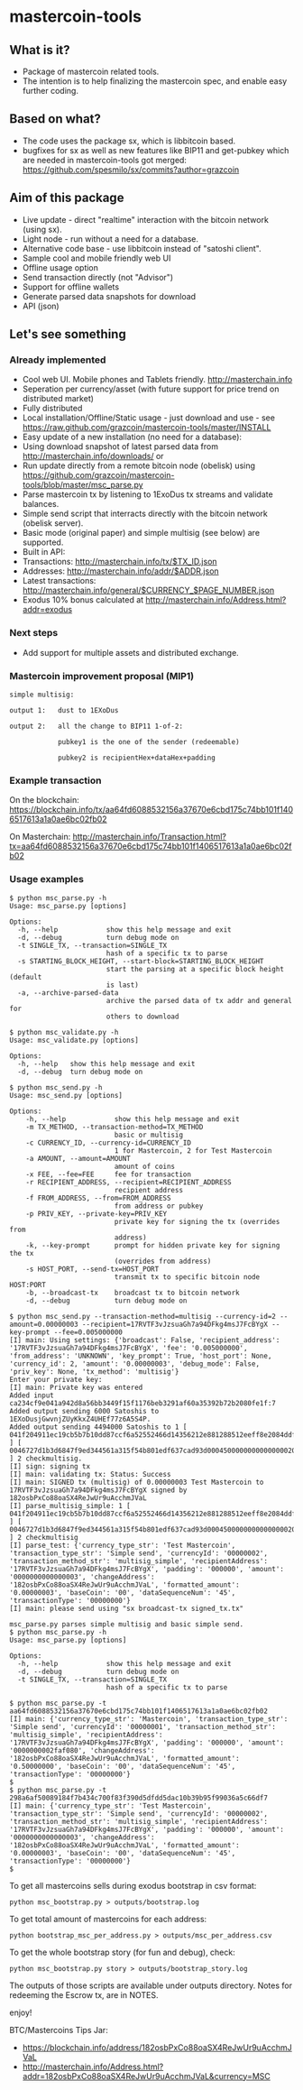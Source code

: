 mastercoin-tools
================

## What is it? ##
* Package of mastercoin related tools.
* The intention is to help finalizing the mastercoin spec, and enable easy further coding.

## Based on what? ##
* The code uses the package sx, which is libbitcoin based.
* bugfixes for sx as well as new features like BIP11 and get-pubkey which are needed
in mastercoin-tools got merged:
https://github.com/spesmilo/sx/commits?author=grazcoin


## Aim of this package ##
* Live update - direct "realtime" interaction with the bitcoin network (using sx).
* Light node - run without a need for a database.
* Alternative code base - use libbitcoin instead of "satoshi client".
* Sample cool and mobile friendly web UI
* Offline usage option
* Send transaction directly (not "Advisor")
* Support for offline wallets
* Generate parsed data snapshots for download
* API (json)

## Let's see something ##

### Already implemented ###

* Cool web UI. Mobile phones and Tablets friendly. http://masterchain.info
* Seperation per currency/asset (with future support for price trend on distributed market)
* Fully distributed
 * Local installation/Offline/Static usage - just download and use - see https://raw.github.com/grazcoin/mastercoin-tools/master/INSTALL
 * Easy update of a new installation (no need for a database):
  * Using download snapshot of latest parsed data from http://masterchain.info/downloads/ or
  * Run update directly from a remote bitcoin node (obelisk) using https://github.com/grazcoin/mastercoin-tools/blob/master/msc_parse.py
* Parse mastercoin tx by listening to 1ExoDus tx streams and validate balances.
* Simple send script that interracts directly with the bitcoin network (obelisk server).
 * Basic mode (original paper) and simple multisig (see below) are supported.
* Built in API:
 * Transactions: http://masterchain.info/tx/$TX_ID.json
 * Addresses: http://masterchain.info/addr/$ADDR.json
 * Latest transactions: http://masterchain.info/general/$CURRENCY_$PAGE_NUMBER.json
* Exodus 10% bonus calculated at http://masterchain.info/Address.html?addr=exodus

### Next steps ###

* Add support for multiple assets and distributed exchange.

### Mastercoin improvement proposal (MIP1) ###
```
simple multisig:

output 1:   dust to 1EXoDus

output 2:   all the change to BIP11 1-of-2:

            pubkey1 is the one of the sender (redeemable)

            pubkey2 is recipientHex+dataHex+padding
```

### Example transaction ###

On the blockchain:
https://blockchain.info/tx/aa64fd6088532156a37670e6cbd175c74bb101f1406517613a1a0ae6bc02fb02

On Masterchain:
http://masterchain.info/Transaction.html?tx=aa64fd6088532156a37670e6cbd175c74bb101f1406517613a1a0ae6bc02fb02


### Usage examples ###
```
$ python msc_parse.py -h
Usage: msc_parse.py [options]

Options:
  -h, --help            show this help message and exit
  -d, --debug           turn debug mode on
  -t SINGLE_TX, --transaction=SINGLE_TX
                        hash of a specific tx to parse
  -s STARTING_BLOCK_HEIGHT, --start-block=STARTING_BLOCK_HEIGHT
                        start the parsing at a specific block height (default
                        is last)
  -a, --archive-parsed-data
                        archive the parsed data of tx addr and general for
                        others to download
```

```
$ python msc_validate.py -h
Usage: msc_validate.py [options]

Options:
  -h, --help   show this help message and exit
  -d, --debug  turn debug mode on
```

```
$ python msc_send.py -h
Usage: msc_send.py [options]

Options:
    -h, --help            show this help message and exit
    -m TX_METHOD, --transaction-method=TX_METHOD
                          basic or multisig
    -c CURRENCY_ID, --currency-id=CURRENCY_ID
                          1 for Mastercoin, 2 for Test Mastercoin
    -a AMOUNT, --amount=AMOUNT
                          amount of coins
    -x FEE, --fee=FEE     fee for transaction
    -r RECIPIENT_ADDRESS, --recipient=RECIPIENT_ADDRESS
                          recipient address
    -f FROM_ADDRESS, --from=FROM_ADDRESS
                          from address or pubkey
    -p PRIV_KEY, --private-key=PRIV_KEY
                          private key for signing the tx (overrides from
                          address)
    -k, --key-prompt      prompt for hidden private key for signing the tx
                          (overrides from address)
    -s HOST_PORT, --send-tx=HOST_PORT
                          transmit tx to specific bitcoin node HOST:PORT
    -b, --broadcast-tx    broadcast tx to bitcoin network
    -d, --debug           turn debug mode on
```

```
$ python msc_send.py --transaction-method=multisig --currency-id=2 --amount=0.00000003 --recipient=17RVTF3vJzsuaGh7a94DFkg4msJ7FcBYgX --key-prompt --fee=0.005000000
[I] main: Using settings: {'broadcast': False, 'recipient_address': '17RVTF3vJzsuaGh7a94DFkg4msJ7FcBYgX', 'fee': '0.005000000', 'from_address': 'UNKNOWN', 'key_prompt': True, 'host_port': None, 'currency_id': 2, 'amount': '0.00000003', 'debug_mode': False, 'priv_key': None, 'tx_method': 'multisig'}
Enter your private key:
[I] main: Private key was entered
Added input ca234cf9e041a942d8a56bb3449f15f1176beb3291af60a35392b72b2080fe1f:7
Added output sending 6000 Satoshis to 1EXoDusjGwvnjZUyKkxZ4UHEf77z6A5S4P.
Added output sending 4494000 Satoshis to 1 [ 041f204911ec19cb5b7b10dd87ccf6a52552466d14356212e881288512eeff8e2084ddff9997fdfb22fae6b09a255e3937a7890491ab5106ce7912bc253e430887 ] [ 0046727d1b3d6847f9ed344561a315f54b801edf637cad93d000450000000000000002000000000000000300000000000000000000000000000000000000000000 ] 2 checkmultisig.
[I] sign: signing tx
[I] main: validating tx: Status: Success
[I] main: SIGNED tx (multisig) of 0.00000003 Test Mastercoin to 17RVTF3vJzsuaGh7a94DFkg4msJ7FcBYgX signed by 182osbPxCo88oaSX4ReJwUr9uAcchmJVaL
[I] parse_multisig_simple: 1 [ 041f204911ec19cb5b7b10dd87ccf6a52552466d14356212e881288512eeff8e2084ddff9997fdfb22fae6b09a255e3937a7890491ab5106ce7912bc253e430887 ] [ 0046727d1b3d6847f9ed344561a315f54b801edf637cad93d000450000000000000002000000000000000300000000000000000000000000000000000000000000 ] 2 checkmultisig
[I] parse_test: {'currency_type_str': 'Test Mastercoin', 'transaction_type_str': 'Simple send', 'currencyId': '00000002', 'transaction_method_str': 'multisig_simple', 'recipientAddress': '17RVTF3vJzsuaGh7a94DFkg4msJ7FcBYgX', 'padding': '000000', 'amount': '0000000000000003', 'changeAddress': '182osbPxCo88oaSX4ReJwUr9uAcchmJVaL', 'formatted_amount': '0.00000003', 'baseCoin': '00', 'dataSequenceNum': '45', 'transactionType': '00000000'}
[I] main: please send using "sx broadcast-tx signed_tx.tx"
```

```
msc_parse.py parses simple multisig and basic simple send.
$ python msc_parse.py -h
Usage: msc_parse.py [options]

Options:
  -h, --help            show this help message and exit
  -d, --debug           turn debug mode on
  -t SINGLE_TX, --transaction=SINGLE_TX
                        hash of a specific tx to parse
```

```
$ python msc_parse.py -t aa64fd6088532156a37670e6cbd175c74bb101f1406517613a1a0ae6bc02fb02
[I] main: {'currency_type_str': 'Mastercoin', 'transaction_type_str': 'Simple send', 'currencyId': '00000001', 'transaction_method_str': 'multisig_simple', 'recipientAddress': '17RVTF3vJzsuaGh7a94DFkg4msJ7FcBYgX', 'padding': '000000', 'amount': '0000000002faf080', 'changeAddress': '182osbPxCo88oaSX4ReJwUr9uAcchmJVaL', 'formatted_amount': '0.50000000', 'baseCoin': '00', 'dataSequenceNum': '45', 'transactionType': '00000000'}
$
$ python msc_parse.py -t 298a6af50089184f7b434c700f83f390d5dfdd5dac10b39b95f99036a5c66df7
[I] main: {'currency_type_str': 'Test Mastercoin', 'transaction_type_str': 'Simple send', 'currencyId': '00000002', 'transaction_method_str': 'multisig_simple', 'recipientAddress': '17RVTF3vJzsuaGh7a94DFkg4msJ7FcBYgX', 'padding': '000000', 'amount': '0000000000000003', 'changeAddress': '182osbPxCo88oaSX4ReJwUr9uAcchmJVaL', 'formatted_amount': '0.00000003', 'baseCoin': '00', 'dataSequenceNum': '45', 'transactionType': '00000000'}
$
```

To get all mastercoins sells during exodus bootstrap in csv format:
```
python msc_bootstrap.py > outputs/bootstrap.log
```

To get total amount of mastercoins for each address:
```
python bootstrap_msc_per_address.py > outputs/msc_per_address.csv
```

To get the whole bootstrap story (for fun and debug), check:
```
python msc_bootstrap.py story > outputs/bootstrap_story.log
```


The outputs of those scripts are available under outputs directory. 
Notes for redeeming the Escrow tx, are in NOTES.


enjoy!

BTC/Mastercoins Tips Jar:
* https://blockchain.info/address/182osbPxCo88oaSX4ReJwUr9uAcchmJVaL
* http://masterchain.info/Address.html?addr=182osbPxCo88oaSX4ReJwUr9uAcchmJVaL&currency=MSC



